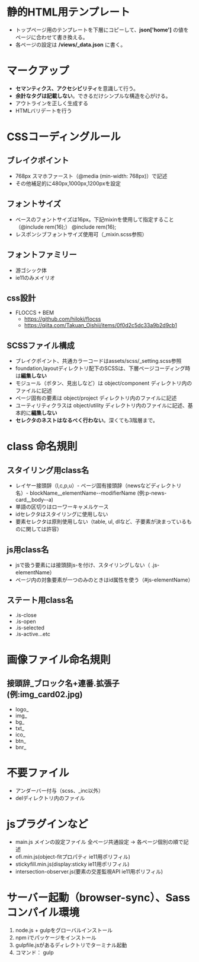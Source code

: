 # 静的HTML用テンプレート
- トップページ用のテンプレートを下層にコピーして、**json['home']** の値をページに合わせて書き換える。
- 各ページの設定は **/views/_data.json** に書く。

# マークアップ
- **セマンティクス、アクセシビリティ**を意識して行う。
- **余計なタグは記載しない**。できるだけシンプルな構造を心がける。
- アウトラインを正しく生成する
- HTMLバリデートを行う

# CSSコーディングルール
## ブレイクポイント
- 768px スマホファースト（@media (min-width: 768px)）で記述
- その他補足的に480px,1000px,1200pxを設定

## フォントサイズ
- ベースのフォントサイズは16px。下記mixinを使用して指定すること（@include rem(16);）
@include rem(16);
- レスポンシブフォントサイズ使用可（\_mixin.scss参照）

## フォントファミリー
- 游ゴシック体
- ie11のみメイリオ

## css設計
- FLOCCS + BEM
	- https://github.com/hiloki/flocss
	- https://qiita.com/Takuan_Oishii/items/0f0d2c5dc33a9b2d9cb1

## SCSSファイル構成
- ブレイクポイント、共通カラーコードはassets/scss/\_setting\.scss参照
- foundation,layoutディレクトリ配下のSCSSは、下層ページコーディング時は**編集しない**
- モジュール（ボタン、見出しなど）は object/component ディレクトリ内のファイルに記述
- ページ固有の要素は object/project ディレクトリ内のファイルに記述
- ユーティリティクラスは object/utility ディレクトリ内のファイルに記述、基本的に**編集しない**
- **セレクタのネストはなるべく行わない**。深くても3階層まで。

# class 命名規則
## スタイリング用class名
- レイヤー接頭辞（l,c,p,u）- ページ固有接頭辞（newsなどディレクトリ名）- blockName\_\_elementName--modifierName (例:p-news-card__body--a)
- 単語の区切りはローワーキャメルケース
- idセレクタはスタイリングに使用しない
- 要素セレクタは原則使用しない（table, ul, dlなど、子要素が決まっているものに関しては許容）

## js用class名
- jsで扱う要素には接頭辞js-を付け、スタイリングしない（
.js-elementName）
- ページ内の対象要素が一つのみのときはid属性を使う（#js-elementName）

## ステート用class名
- .is-close
- .is-open
- .is-selected
- .is-active...etc

# 画像ファイル命名規則
## 接頭辞_ブロック名+連番.拡張子(例:img_card02.jpg)
- logo_
- img_
- bg_
- txt_
- ico_
- btn_
- bnr_

# 不要ファイル
- アンダーバー付与（scss、\_inc以外）
- delディレクトリ内のファイル

# jsプラグインなど
- main.js メインの設定ファイル 全ページ共通設定 → 各ページ個別の順で記述
- ofi.min.js(object-fitプロパティ ie11用ポリフィル)
- stickyfill.min.js(display:sticky ie11用ポリフィル)
- intersection-observer.js(要素の交差監視API ie11用ポリフィル)

# サーバー起動（browser-sync）、Sassコンパイル環境
1. node.js + gulpをグローバルインストール
2. npm iでパッケージをインストール
3. gulpfile.jsがあるディレクトリでターミナル起動
4. コマンド： gulp
